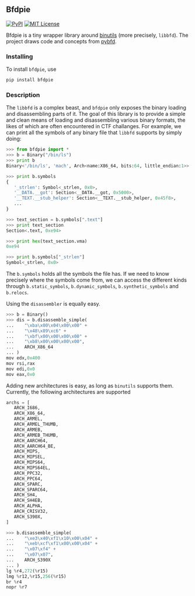 ## Bfdpie

[![PyPI](https://img.shields.io/pypi/v/bfdpie.svg?style=flat)](https://pypi.python.org/pypi/streampie/)
[![MIT License](https://img.shields.io/badge/license-MIT-blue.svg?style=flat)](http://choosealicense.com/licenses/mit/)

Bfdpie is a tiny wrapper library around [binutils](https://www.gnu.org/software/binutils/) (more precisely, `libbfd`). The project draws code and concepts from [pybfd](https://github.com/Groundworkstech/pybfd).

### Installing
To install `bfdpie`, use
```bash
pip install bfdpie
```

### Description

The `libbfd` is a complex beast, and `bfdpie` only exposes the binary loading and disassembling parts of it. The goal of this library is to provide a simple and clean means of loading and disassembling various binary formats, the likes of which are often encountered in CTF challanges. For example, we can print all the symbols of any binary file that `libbfd` supports by simply doing:

```python
>>> from bfdpie import *
>>> b = Binary("/bin/ls")
>>> print b
Binary<'/bin/ls', 'mach', Arch<name:X86_64, bits:64, little_endian:1>>

>>> print b.symbols
{
   '_strlen': Symbol<_strlen, 0x0>, 
   '__DATA.__got': Section<__DATA.__got, 0x5000>, 
   '__TEXT.__stub_helper': Section<__TEXT.__stub_helper, 0x45f8>, 
   ...
}   

>>> text_section = b.symbols[".text"]
>>> print text_section
Section<.text, 0xe94>

>>> print hex(text_section.vma)
0xe94

>>> print b.symbols["_strlen"]
Symbol<_strlen, 0x0>
```

The `b.symbols` holds all the symbols the file has. If we need to know precisely where the symbols come from, we can access the different kinds through
`b.static_symbols`, `b.dynamic_symbols`, `b.synthetic_symbols` and `b.relocs`.

Using the `disassembler` is equally easy.

```python
>>> b = Binary()
>>> dis = b.disassemble_simple(
...    "\xba\x00\x04\x00\x00" +
...    "\x48\x89\xc6" +
...    "\xbf\x00\x00\x00\x00" +
...    "\xb8\x00\x00\x00\x00",
...    ARCH_X86_64
... )
mov edx,0x400
mov rsi,rax
mov edi,0x0
mov eax,0x0
```

Adding new architectures is easy, as long as `binutils` supports them. Currently, the following architectures are supported
```python
archs = [
   ARCH_I686,
   ARCH_X86_64,
   ARCH_ARMEL,
   ARCH_ARMEL_THUMB,
   ARCH_ARMEB,
   ARCH_ARMEB_THUMB,
   ARCH_AARCH64,
   ARCH_AARCH64_BE,
   ARCH_MIPS,
   ARCH_MIPSEL,
   ARCH_MIPS64,
   ARCH_MIPS64EL,
   ARCH_PPC32,
   ARCH_PPC64,
   ARCH_SPARC,
   ARCH_SPARC64,
   ARCH_SH4,
   ARCH_SH4EB,
   ARCH_ALPHA,
   ARCH_CRISV32,
   ARCH_S390X,
]
```

```python
>>> b.disassemble_simple(
...    "\xe3\x40\xf1\x10\x00\x04" +
...    "\xeb\xcf\xf1\x00\x00\x04" +
...    "\x07\xf4" +
...    "\x07\x07",
...    ARCH_S390X
... )
lg %r4,272(%r15)
lmg %r12,%r15,256(%r15)
br %r4
nopr %r7
```


